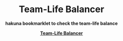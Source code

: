 
<div align="center">
  <h1>Team-Life Balancer</h1>
  <p>
    <b>hakuna bookmarklet to check the team-life balance</b>
  </p>
  <p>
    <b><a href="javascript:(function()%7B%22use%20strict%22%3Bvar%20style%3Ddocument.createElement(%22style%22)%3Bdocument.head.append(style)%2Cstyle.sheet.insertRule(%22.c-a-team-calendar__table%20tbody%20td%3Afirst-child%3Ahover%20%7B%5Cn%20%20%20%20%20cursor%3A%20pointer%3B%5Cn%20%20%20%20%20text-decoration%3A%20line-through%3B%5Cn%20%20%7D%22%2Cstyle.sheet.cssRules.length)%2Cstyle.sheet.insertRule(%22.c-a-team-calendar__table%20th.critical%20%7B%5Cn%20%20%20%20%20background-color%3A%20%23db5763%3B%5Cn%20%20%20%20%20border-top-color%3A%20%23db5763%3B%5Cn%20%20%20%20%20color%3A%20%23fff%3B%5Cn%20%20%7D%22%2Cstyle.sheet.cssRules.length)%2Cstyle.sheet.insertRule(%22.c-a-team-calendar__table%20.critical%20%7B%5Cn%20%20%20%20%20border-left-color%3A%20%23db5763%3B%5Cn%20%20%20%20%20border-left-width%3A%203px%3B%5Cn%20%20%20%20%20border-right-color%3A%20%23db5763%3B%5Cn%20%20%20%20%20border-right-width%3A%203px%3B%5Cn%20%20%7D%22%2Cstyle.sheet.cssRules.length)%2Cstyle.sheet.insertRule(%22.c-a-team-calendar__table%20tfoot%20th.critical%20%7B%5Cn%20%20%20%20%20border-bottom-color%3A%20%23db5763%3B%5Cn%20%20%7D%22%2Cstyle.sheet.cssRules.length)%3Bvar%20table%3Ddocument.querySelectorAll(%22.c-a-team-calendar__table%22).item(0)%2Cthead%3Dtable.querySelectorAll(%22thead%22).item(0)%2Ctbody%3Dtable.querySelectorAll(%22tbody%22).item(0)%2Ctoday%3Dtable.querySelectorAll(%22.today%22)%3Btoday.forEach(function(e)%7Be.classList.remove(%22today%22)%7D)%3Bvar%20tfoot%3Ddocument.createElement(%22tfoot%22)%2CtotalRow%3Ddocument.createElement(%22tr%22)%3Bfunction%20balance()%7Bfor(%3BtotalRow.lastChild%3B)totalRow.lastChild.remove()%3Bvar%20e%3Ddocument.createElement(%22th%22)%3BtotalRow.append(e)%2Ce.append(document.createTextNode(%22Total%22))%3Bfor(var%20t%3Dthead.querySelectorAll(%22th%22)%2Ca%3Dtbody.querySelectorAll(%22tr%22)%2Cl%3D1%3Bl%3Ct.length%3Bl%2B%2B)%7Bvar%20o%3Ddocument.createElement(%22th%22)%3Bif(totalRow.append(o)%2Ct.item(l).classList.contains(%22start-of-week%22)%26%26o.classList.add(%22start-of-week%22)%2Ct.item(l).classList.contains(%22weekend%22))o.classList.add(%22weekend%22)%3Belse%7Bfor(var%20c%2Cn%2Cr%3D!1%2Cd%3D%7B%22first-half%22%3A0%2C%22second-half%22%3A0%7D%2Cs%3D0%3Bs%3Ca.length%3Bs%2B%2B)%7Bvar%20h%3Da.item(s).querySelectorAll(%22td%3Anth-child(%22%2B(l%2B1)%2B%22)%22).item(0)%3Bh.matches(%22.public-holiday-bg-first-half%2C%20.public-holiday-bg-second-half%2C%20.public-holiday-bg%22)%3Fr%3D!0%3A(h.matches(%22.non-work-day-bg-first-half%2C%20.absence-bg%2C%20.absence-bg-first-half%22)%7C%7Cd%5B%22first-half%22%5D%2B%2B%2Ch.matches(%22.non-work-day-bg-second-half%2C%20.absence-bg%2C%20.absence-bg-second-half%22)%7C%7Cd%5B%22second-half%22%5D%2B%2B)%7Dr%7C%7C(c%3Ddocument.createElement(%22sup%22)%2Cn%3Ddocument.createElement(%22sub%22)%2Co.append(c)%2Co.append(document.createTextNode(%22%2F%22))%2Co.append(n)%2Cc.append(document.createTextNode(d%5B%22first-half%22%5D))%2Cn.append(document.createTextNode(d%5B%22second-half%22%5D))%2C(d%5B%22first-half%22%5D%3C%3D10%7C%7Cd%5B%22second-half%22%5D%3C%3D10)%26%26table.querySelectorAll(%22th%3Anth-child(%22%2B(l%2B1)%2B%22)%2C%20td%3Anth-child(%22%2B(l%2B1)%2B%22)%22).forEach(function(e)%7Be.classList.add(%22critical%22)%7D))%7D%7D%7Dtable.append(tfoot)%2Ctfoot.append(totalRow)%2Ctbody.addEventListener(%22click%22%2Cfunction(e)%7Be.target.matches(%22.c-a-team-calendar__table%20td%3Afirst-child%20span%22)%26%26(e.target.parentElement.parentElement.remove()%2Cbalance())%2Ce.target.matches(%22.c-a-team-calendar__table%20td%3Afirst-child%22)%26%26(e.target.parentElement.remove()%2Cbalance())%7D)%2Cbalance()%3B%7D)()
">Team-Life Balancer</a></b>
  </p>
</div>